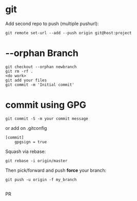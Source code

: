 # git

Add second repo to push (multiple pushurl):

    git remote set-url --add --push origin git@host:project

# --orphan  Branch

    git checkout --orphan newbranch
    git rm -rf .
    <do work>
    git add your files
    git commit -m 'Initial commit'

# commit using GPG

    git commit -S -m your commit message

or add on .gitconfig

    [commit]
        gpgsign = true

Squash via rebase:

    git rebase -i origin/master

Then pick/forward and push **force** your branch:

    git push -u origin -f my_branch

##

PR
